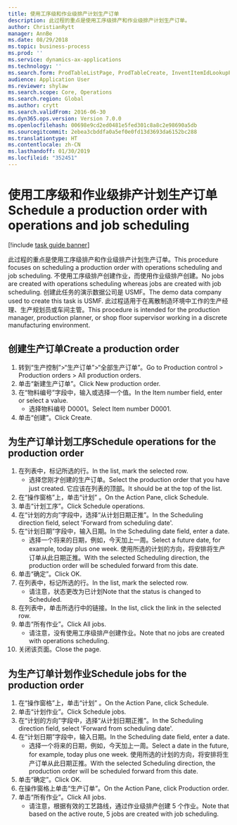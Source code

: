 ```yaml
---
title: 使用工序级和作业级排产计划生产订单
description: 此过程的重点是使用工序级排产和作业级排产计划生产订单。
author: ChristianRytt
manager: AnnBe
ms.date: 08/29/2018
ms.topic: business-process
ms.prod: ''
ms.service: dynamics-ax-applications
ms.technology: ''
ms.search.form: ProdTableListPage, ProdTableCreate, InventItemIdLookupPurchase, ProdSchedule, ProdTable, ProdRouteJob
audience: Application User
ms.reviewer: shylaw
ms.search.scope: Core, Operations
ms.search.region: Global
ms.author: crytt
ms.search.validFrom: 2016-06-30
ms.dyn365.ops.version: Version 7.0.0
ms.openlocfilehash: 00698e9cd2ed0481e5fed301c8a8c2e98690a5db
ms.sourcegitcommit: 2ebea3cbddfa0a5ef0e0fd13d3693da6152bc288
ms.translationtype: HT
ms.contentlocale: zh-CN
ms.lasthandoff: 01/30/2019
ms.locfileid: "352451"
---
```

# <a name="schedule-a-production-order-with-operations-and-job-scheduling"></a><span data-ttu-id="efad9-103">使用工序级和作业级排产计划生产订单</span><span class="sxs-lookup"><span data-stu-id="efad9-103">Schedule a production order with operations and job scheduling</span></span>

[!include [task guide banner](../../includes/task-guide-banner.md)]

<span data-ttu-id="efad9-104">此过程的重点是使用工序级排产和作业级排产计划生产订单。</span><span class="sxs-lookup"><span data-stu-id="efad9-104">This procedure focuses on scheduling a production order with operations scheduling and job scheduling.</span></span> <span data-ttu-id="efad9-105">不使用工序级排产创建作业，而使用作业级排产创建。</span><span class="sxs-lookup"><span data-stu-id="efad9-105">No jobs are created with operations scheduling whereas jobs are created with job scheduling.</span></span> <span data-ttu-id="efad9-106">创建此任务的演示数据公司是 USMF。</span><span class="sxs-lookup"><span data-stu-id="efad9-106">The demo data company used to create this task is USMF.</span></span> <span data-ttu-id="efad9-107">此过程适用于在离散制造环境中工作的生产经理、生产规划员或车间主管。</span><span class="sxs-lookup"><span data-stu-id="efad9-107">This procedure is intended for the production manager, production planner, or shop floor supervisor working in a discrete manufacturing environment.</span></span>


## <a name="create-a-production-order"></a><span data-ttu-id="efad9-108">创建生产订单</span><span class="sxs-lookup"><span data-stu-id="efad9-108">Create a production order</span></span>
1. <span data-ttu-id="efad9-109">转到“生产控制”>“生产订单”>“全部生产订单”。</span><span class="sxs-lookup"><span data-stu-id="efad9-109">Go to Production control > Production orders > All production orders.</span></span>
2. <span data-ttu-id="efad9-110">单击“新建生产订单”。</span><span class="sxs-lookup"><span data-stu-id="efad9-110">Click New production order.</span></span>
3. <span data-ttu-id="efad9-111">在“物料编号”字段中，输入或选择一个值。</span><span class="sxs-lookup"><span data-stu-id="efad9-111">In the Item number field, enter or select a value.</span></span>
    * <span data-ttu-id="efad9-112">选择物料编号 D0001。</span><span class="sxs-lookup"><span data-stu-id="efad9-112">Select Item number D0001.</span></span>  
4. <span data-ttu-id="efad9-113">单击“创建”。</span><span class="sxs-lookup"><span data-stu-id="efad9-113">Click Create.</span></span>

## <a name="schedule-operations-for-the-production-order"></a><span data-ttu-id="efad9-114">为生产订单计划工序</span><span class="sxs-lookup"><span data-stu-id="efad9-114">Schedule operations for the production order</span></span>
1. <span data-ttu-id="efad9-115">在列表中，标记所选的行。</span><span class="sxs-lookup"><span data-stu-id="efad9-115">In the list, mark the selected row.</span></span>
    * <span data-ttu-id="efad9-116">选择您刚才创建的生产订单。</span><span class="sxs-lookup"><span data-stu-id="efad9-116">Select the production order that you have just created.</span></span> <span data-ttu-id="efad9-117">它应该在列表的顶部。</span><span class="sxs-lookup"><span data-stu-id="efad9-117">It should be at the top of the list.</span></span>      
2. <span data-ttu-id="efad9-118">在“操作窗格”上，单击“计划” 。</span><span class="sxs-lookup"><span data-stu-id="efad9-118">On the Action Pane, click Schedule.</span></span>
3. <span data-ttu-id="efad9-119">单击“计划工序”。</span><span class="sxs-lookup"><span data-stu-id="efad9-119">Click Schedule operations.</span></span>
4. <span data-ttu-id="efad9-120">在“计划的方向”字段中，选择“从计划日期正推”。</span><span class="sxs-lookup"><span data-stu-id="efad9-120">In the Scheduling direction field, select 'Forward from scheduling date'.</span></span>
5. <span data-ttu-id="efad9-121">在“计划日期”字段中，输入日期。</span><span class="sxs-lookup"><span data-stu-id="efad9-121">In the Scheduling date field, enter a date.</span></span>
    * <span data-ttu-id="efad9-122">选择一个将来的日期，例如，今天加上一周。</span><span class="sxs-lookup"><span data-stu-id="efad9-122">Select a future date, for example, today plus one week.</span></span> <span data-ttu-id="efad9-123">使用所选的计划的方向，将安排将生产订单从此日期正推。</span><span class="sxs-lookup"><span data-stu-id="efad9-123">With the selected Scheduling direction, the production order will be scheduled forward from this date.</span></span>  
6. <span data-ttu-id="efad9-124">单击“确定”。</span><span class="sxs-lookup"><span data-stu-id="efad9-124">Click OK.</span></span>
7. <span data-ttu-id="efad9-125">在列表中，标记所选的行。</span><span class="sxs-lookup"><span data-stu-id="efad9-125">In the list, mark the selected row.</span></span>
    * <span data-ttu-id="efad9-126">请注意，状态更改为已计划</span><span class="sxs-lookup"><span data-stu-id="efad9-126">Note that the status is changed to Scheduled.</span></span>  
8. <span data-ttu-id="efad9-127">在列表中，单击所选行中的链接。</span><span class="sxs-lookup"><span data-stu-id="efad9-127">In the list, click the link in the selected row.</span></span>
9. <span data-ttu-id="efad9-128">单击“所有作业”。</span><span class="sxs-lookup"><span data-stu-id="efad9-128">Click All jobs.</span></span>
    * <span data-ttu-id="efad9-129">请注意，没有使用工序级排产创建作业。</span><span class="sxs-lookup"><span data-stu-id="efad9-129">Note that no jobs are created with operations scheduling.</span></span>  
10. <span data-ttu-id="efad9-130">关闭该页面。</span><span class="sxs-lookup"><span data-stu-id="efad9-130">Close the page.</span></span>

## <a name="schedule-jobs-for-the-production-order"></a><span data-ttu-id="efad9-131">为生产订单计划作业</span><span class="sxs-lookup"><span data-stu-id="efad9-131">Schedule jobs for the production order</span></span>
1. <span data-ttu-id="efad9-132">在“操作窗格”上，单击“计划” 。</span><span class="sxs-lookup"><span data-stu-id="efad9-132">On the Action Pane, click Schedule.</span></span>
2. <span data-ttu-id="efad9-133">单击“计划作业”。</span><span class="sxs-lookup"><span data-stu-id="efad9-133">Click Schedule jobs.</span></span>
3. <span data-ttu-id="efad9-134">在“计划的方向”字段中，选择“从计划日期正推”。</span><span class="sxs-lookup"><span data-stu-id="efad9-134">In the Scheduling direction field, select 'Forward from scheduling date'.</span></span>
4. <span data-ttu-id="efad9-135">在“计划日期”字段中，输入日期。</span><span class="sxs-lookup"><span data-stu-id="efad9-135">In the Scheduling date field, enter a date.</span></span>
    * <span data-ttu-id="efad9-136">选择一个将来的日期，例如，今天加上一周。</span><span class="sxs-lookup"><span data-stu-id="efad9-136">Select a date in the future, for example, today plus one week.</span></span> <span data-ttu-id="efad9-137">使用所选的计划的方向，将安排将生产订单从此日期正推。</span><span class="sxs-lookup"><span data-stu-id="efad9-137">With the selected Scheduling direction, the production order will be scheduled forward from this date.</span></span>  
5. <span data-ttu-id="efad9-138">单击“确定”。</span><span class="sxs-lookup"><span data-stu-id="efad9-138">Click OK.</span></span>
6. <span data-ttu-id="efad9-139">在操作窗格上单击“生产订单”。</span><span class="sxs-lookup"><span data-stu-id="efad9-139">On the Action Pane, click Production order.</span></span>
7. <span data-ttu-id="efad9-140">单击“所有作业”。</span><span class="sxs-lookup"><span data-stu-id="efad9-140">Click All jobs.</span></span>
    * <span data-ttu-id="efad9-141">请注意，根据有效的工艺路线，通过作业级排产创建 5 个作业。</span><span class="sxs-lookup"><span data-stu-id="efad9-141">Note that based on the active route, 5 jobs are created with job scheduling.</span></span>  

